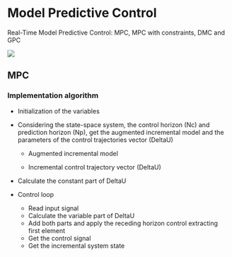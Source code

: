 # Model Predictive Control
Real-Time Model Predictive Control: MPC, MPC with constraints, DMC and GPC

![](https://upload.wikimedia.org/wikipedia/commons/thumb/1/11/MPC_scheme_basic.svg/1280px-MPC_scheme_basic.svg.png)

## MPC
### Implementation algorithm

* Initialization of the variables

* Considering the state-space system, the control horizon (Nc) and prediction horizon (Np), get the augmented incremental model and the parameters of the control trajectories vector (DeltaU)

  * Augmented incremental model



  * Incremental control trajectory vector (DeltaU)
  
* Calculate the constant part of DeltaU


* Control loop

	* Read input signal 
	* Calculate the variable part of DeltaU
	* Add both parts and apply the receding horizon control extracting first element
	* Get the control signal
	* Get the incremental system state

